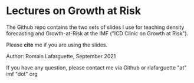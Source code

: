 Lectures on Growth at Risk
================================

The Github repo contains the two sets of slides I use for teaching density forecasting and Growth-at-Risk at the IMF ("ICD Clinic on Growth at Risk").

Please **__cite__** me if you are using the slides.

Author: Romain Lafarguette, September 2021

If you have any question, please contact me via Github or rlafarguette "at" imf "dot" org
